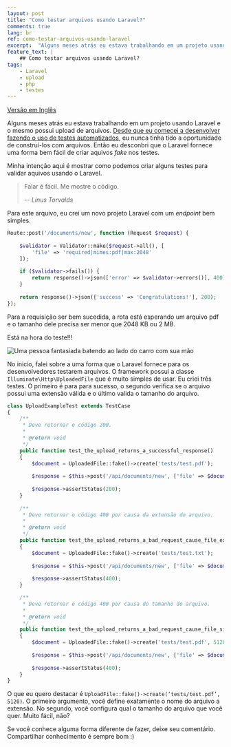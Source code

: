 ```yaml
---
layout: post
title: "Como testar arquivos usando Laravel?"
comments: true
lang: br
ref: como-testar-arquivos-usando-laravel
excerpt:  "Alguns meses atrás eu estava trabalhando em um projeto usando Laravel e o mesmo possui upload de arquivos. Desde que eu comecei a desenvolver fazendo o uso de testes automatizados, eu nunca tinha tido a oportunidade de construí-los com arquivos. Então eu desconbri que o Laravel fornece uma forma bem fácil de criar aquivos fake nos testes."
feature_text: |
    ## Como testar arquivos usando Laravel?
tags:
    - Laravel
    - upload
    - php
    - testes
---
```


[Versão em Inglês]({{site.baseurl}}/2022/03/22/how-to-make-tests-with-files-on-laravel)

Alguns meses atrás eu estava trabalhando em um projeto usando Laravel e o mesmo possui upload de arquivos. [Desde que eu comecei a desenvolver fazendo o uso de testes automatizados]({{site.baseurl}}/2021/01/03/a-historia-do-desenvolvedor-que-nao-custumava-usar-testes-automatizados), eu nunca tinha tido a oportunidade de construí-los com arquivos. Então eu desconbri que o Laravel fornece uma forma bem fácil de criar aquivos _fake_ nos testes.

Minha intenção aqui é mostrar como podemos criar alguns testes para validar aquivos usando o Laravel.

> Falar é fácil. Me mostre o código.
>
> -- <cite>Linus Torvalds</cite>

Para este arquivo, eu crei um novo projeto Laravel com um _endpoint_ bem simples.

```php
Route::post('/documents/new', function (Request $request) {
   
    $validator = Validator::make($request->all(), [
        'file' => 'required|mimes:pdf|max:2048'
    ]);  
 
    if ($validator->fails()) {
        return response()->json(['error' => $validator->errors()], 400);
    }
 
    return response()->json(['success' => 'Congratulations!'], 200);
});
```
Para a requisição ser bem sucedida, a rota está esperando um arquivo pdf e o tamanho dele precisa ser menor que 2048 KB ou 2 MB.

Está na hora do teste!!!

![Uma pessoa fantasiada batendo ao lado do carro com sua mão]({{site.baseurl}}/images/2022-03-21/car_test.gif)

No inicio, falei sobre a uma forma que o Laravel fornece para os desenvolvedores testarem arquivos. O framework possui a classe `Illuminate\Http\UploadedFile` que é muito simples de usar. Eu criei três testes. O primeiro é para para sucesso, o segundo verifica se o arquivo possui uma extensão válida e o último valida o tamanho do arquivo.

```php
class UploadExampleTest extends TestCase
{
    /**
     * Deve retornar o código 200.
     *
     * @return void
     */
    public function test_the_upload_returns_a_successful_response()
    {
        $document = UploadedFile::fake()->create('tests/test.pdf');
       
        $response = $this->post('/api/documents/new', ['file' => $document]);
 
        $response->assertStatus(200);
    }
 
    /**
     * Deve retornar o código 400 por causa da extensão do arquivo.
     *
     * @return void
     */
    public function test_the_upload_returns_a_bad_request_cause_file_extension()
    {
        $document = UploadedFile::fake()->create('tests/test.txt');
       
        $response = $this->post('/api/documents/new', ['file' => $document]);
 
        $response->assertStatus(400);
    }

    /**
     * Deve retornar o código 400 por causa do tamanho do arquivo.
     *
     * @return void
     */
    public function test_the_upload_returns_a_bad_request_cause_file_size()
    {
        $document = UploadedFile::fake()->create('tests/test.pdf', 5120);
       
        $response = $this->post('/api/documents/new', ['file' => $document]);
 
        $response->assertStatus(400);
    }
}
```
O que eu quero destacar é `UploadFile::fake()->create(‘tests/test.pdf’, 5120)`. O primeiro argumento, você define exatamente o nome do arquivo a extensão. No segundo, você configura qual o tamanho do arquivo que você quer. Muito fácil, não?

Se você conhece alguma forma diferente de fazer, deixe seu comentário. Compartilhar conhecimento é sempre bom :)